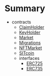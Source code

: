 # Summary
* contracts
  * [ClaimHolder](docs/ClaimHolder.md)
  * [KeyHolder](docs/KeyHolder.md)
  * [Market](docs/Market.md)
  * [Migrations](docs/Migrations.md)
  * [NFTMarket](docs/NFTMarket.md)
  * [SITcoin](docs/SITcoin.md)
  * interfaces
    * [ERC725](docs/interfaces/ERC725.md)
    * [ERC735](docs/interfaces/ERC735.md)
